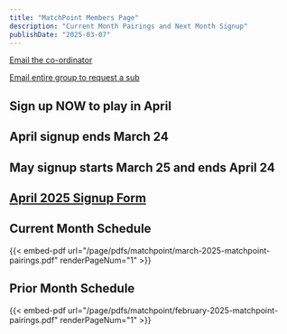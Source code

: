 ```yaml
---
title: "MatchPoint Members Page"
description: "Current Month Pairings and Next Month Signup"
publishDate: "2025-03-07"
---
```


[Email the co-ordinator](mailto:m.bowman@yahoo.com)

[Email entire group to request a sub](mailto:matchpoint-tennis@googlegroups.com)

## **Sign up NOW to play in April**

## **April signup ends March 24**

## **May signup starts March 25 and ends April 24**

## **[April 2025 Signup Form](/page/groups/matchpoint/signup)**

## **Current Month Schedule**

{{< embed-pdf url="/page/pdfs/matchpoint/march-2025-matchpoint-pairings.pdf" renderPageNum="1" >}}

## **Prior Month Schedule**

{{< embed-pdf url="/page/pdfs/matchpoint/february-2025-matchpoint-pairings.pdf" renderPageNum="1" >}}
